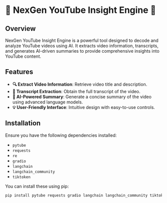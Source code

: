 # 🚀 NexGen YouTube Insight Engine 🚀

## Overview

NexGen YouTube Insight Engine is a powerful tool designed to decode and analyze YouTube videos using AI. It extracts video information, transcripts, and generates AI-driven summaries to provide comprehensive insights into YouTube content.

## Features

- **🔍 Extract Video Information**: Retrieve video title and description.
- **📜 Transcript Extraction**: Obtain the full transcript of the video.
- **🧠 AI-Powered Summary**: Generate a concise summary of the video using advanced language models.
- **💡 User-Friendly Interface**: Intuitive design with easy-to-use controls.

## Installation

Ensure you have the following dependencies installed:

- `pytube`
- `requests`
- `re`
- `gradio`
- `langchain`
- `langchain_community`
- `tiktoken`

You can install these using pip:

```bash
pip install pytube requests gradio langchain langchain_community tiktoken
